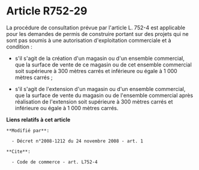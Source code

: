 # Article R752-29

La procédure de consultation prévue par l'article L. 752-4 est applicable pour les demandes de permis de construire portant
sur des projets qui ne sont pas soumis à une autorisation d'exploitation commerciale et à condition :

- s'il s'agit de la création d'un magasin ou d'un ensemble commercial, que la surface de vente de ce magasin ou de cet
ensemble commercial soit supérieure à 300 mètres carrés et inférieure ou égale à 1 000 mètres carrés ;

- s'il s'agit de l'extension d'un magasin ou d'un ensemble commercial, que la surface de vente du magasin ou de l'ensemble
commercial après réalisation de l'extension soit supérieure à 300 mètres carrés et inférieure ou égale à 1 000 mètres carrés.

**Liens relatifs à cet article**

	**Modifié par**:

	  - Décret n°2008-1212 du 24 novembre 2008 - art. 1

	**Cite**:

	  - Code de commerce - art. L752-4
